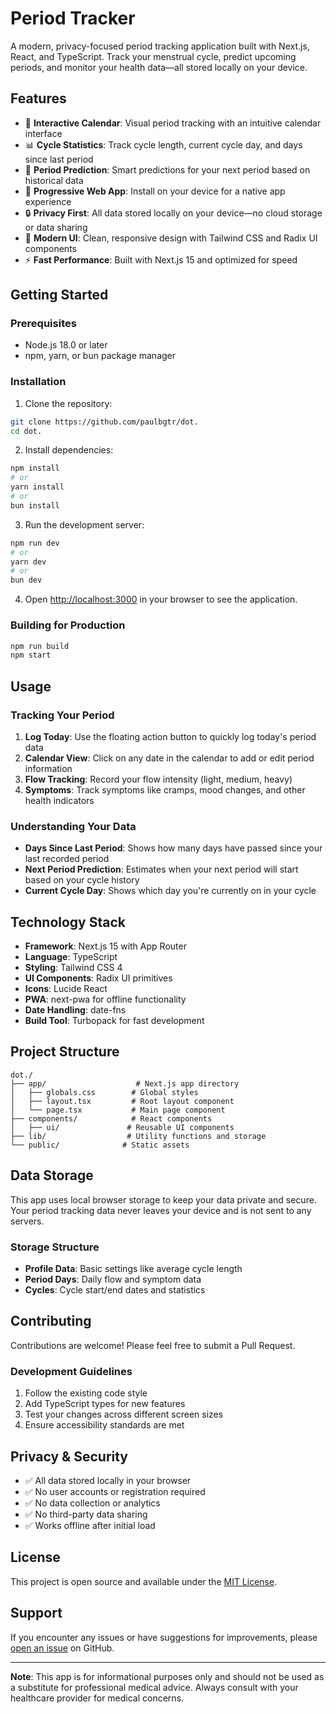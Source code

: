 # Period Tracker

A modern, privacy-focused period tracking application built with Next.js, React, and TypeScript. Track your menstrual cycle, predict upcoming periods, and monitor your health data—all stored locally on your device.

## Features

- 📅 **Interactive Calendar**: Visual period tracking with an intuitive calendar interface
- 📊 **Cycle Statistics**: Track cycle length, current cycle day, and days since last period
- 🔮 **Period Prediction**: Smart predictions for your next period based on historical data
- 📱 **Progressive Web App**: Install on your device for a native app experience
- 🔒 **Privacy First**: All data stored locally on your device—no cloud storage or data sharing
- 🎨 **Modern UI**: Clean, responsive design with Tailwind CSS and Radix UI components
- ⚡ **Fast Performance**: Built with Next.js 15 and optimized for speed

## Getting Started

### Prerequisites

- Node.js 18.0 or later
- npm, yarn, or bun package manager

### Installation

1. Clone the repository:
```bash
git clone https://github.com/paulbgtr/dot.
cd dot.
```

2. Install dependencies:
```bash
npm install
# or
yarn install
# or
bun install
```

3. Run the development server:
```bash
npm run dev
# or
yarn dev
# or
bun dev
```

4. Open [http://localhost:3000](http://localhost:3000) in your browser to see the application.

### Building for Production

```bash
npm run build
npm start
```

## Usage

### Tracking Your Period

1. **Log Today**: Use the floating action button to quickly log today's period data
2. **Calendar View**: Click on any date in the calendar to add or edit period information
3. **Flow Tracking**: Record your flow intensity (light, medium, heavy)
4. **Symptoms**: Track symptoms like cramps, mood changes, and other health indicators

### Understanding Your Data

- **Days Since Last Period**: Shows how many days have passed since your last recorded period
- **Next Period Prediction**: Estimates when your next period will start based on your cycle history
- **Current Cycle Day**: Shows which day you're currently on in your cycle

## Technology Stack

- **Framework**: Next.js 15 with App Router
- **Language**: TypeScript
- **Styling**: Tailwind CSS 4
- **UI Components**: Radix UI primitives
- **Icons**: Lucide React
- **PWA**: next-pwa for offline functionality
- **Date Handling**: date-fns
- **Build Tool**: Turbopack for fast development

## Project Structure

```
dot./
├── app/                    # Next.js app directory
│   ├── globals.css        # Global styles
│   ├── layout.tsx         # Root layout component
│   └── page.tsx           # Main page component
├── components/            # React components
│   ├── ui/               # Reusable UI components
├── lib/                  # Utility functions and storage
└── public/              # Static assets
```

## Data Storage

This app uses local browser storage to keep your data private and secure. Your period tracking data never leaves your device and is not sent to any servers.

### Storage Structure

- **Profile Data**: Basic settings like average cycle length
- **Period Days**: Daily flow and symptom data
- **Cycles**: Cycle start/end dates and statistics

## Contributing

Contributions are welcome! Please feel free to submit a Pull Request.

### Development Guidelines

1. Follow the existing code style
2. Add TypeScript types for new features
3. Test your changes across different screen sizes
4. Ensure accessibility standards are met

## Privacy & Security

- ✅ All data stored locally in your browser
- ✅ No user accounts or registration required
- ✅ No data collection or analytics
- ✅ No third-party data sharing
- ✅ Works offline after initial load

## License

This project is open source and available under the [MIT License](LICENSE).

## Support

If you encounter any issues or have suggestions for improvements, please [open an issue](https://github.com/paulbgtr/dot./issues) on GitHub.

---

**Note**: This app is for informational purposes only and should not be used as a substitute for professional medical advice. Always consult with your healthcare provider for medical concerns.
